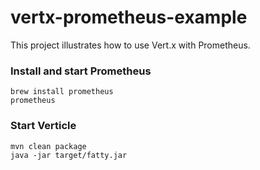 # vertx-prometheus-example

This project illustrates how to use Vert.x with Prometheus.

### Install and start Prometheus

```
brew install prometheus
prometheus
```

### Start Verticle

```
mvn clean package
java -jar target/fatty.jar
```


